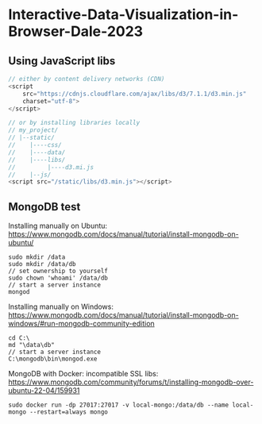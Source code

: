 # Interactive-Data-Visualization-in-Browser-Dale-2023

## Using JavaScript libs
```javascript
// either by content delivery networks (CDN)
<script
    src="https://cdnjs.cloudflare.com/ajax/libs/d3/7.1.1/d3.min.js"
    charset="utf-8">
</script>

// or by installing libraries locally
// my_project/
// |--static/
//    |----css/
//    |----data/
//    |----libs/
//         |----d3.mi.js
//    |--js/
<script src="/static/libs/d3.min.js"></script>
```

## MongoDB test
Installing manually on Ubuntu:
https://www.mongodb.com/docs/manual/tutorial/install-mongodb-on-ubuntu/
```commandline
sudo mkdir /data
sudo mkdir /data/db
// set ownership to yourself
sudo chown 'whoami' /data/db
// start a server instance
mongod
```
Installing manually on Windows:
https://www.mongodb.com/docs/manual/tutorial/install-mongodb-on-windows/#run-mongodb-community-edition
```commandline
cd C:\
md "\data\db"
// start a server instance
C:\mongodb\bin\mongod.exe
```
MongoDB with Docker: incompatible SSL libs: https://www.mongodb.com/community/forums/t/installing-mongodb-over-ubuntu-22-04/159931
```commandline
sudo docker run -dp 27017:27017 -v local-mongo:/data/db --name local-mongo --restart=always mongo

